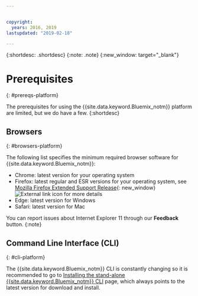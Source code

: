 ```yaml
---


copyright:
  years: 2016, 2019
lastupdated: "2019-02-18"

---
```


{:shortdesc: .shortdesc}
{:note: .note}
{:new_window: target="_blank"}

# Prerequisites
{: #prereqs-platform}

The prerequisites for using the {{site.data.keyword.Bluemix_notm}} platform are limited, but we do have a few.
{:shortdesc}

## Browsers
{: #browsers-platform}

The following list specifies the minimum required browser software for {{site.data.keyword.Bluemix_notm}}:

 * Chrome: latest version for your operating system
 * Firefox: latest regular and ESR versions for your operating system, see [Mozilla Firefox
Extended Support Release](https://www.mozilla.org/firefox/organizations/){: new_window} ![External link icon](../icons/launch-glyph.svg "External link icon") for more details
 * Edge: latest version for Windows
 * Safari: latest version for Mac
 
You can report issues about Internet Explorer 11 through our **Feedback** button.
{:note}

## Command Line Interface (CLI)
{: #cli-platform}

The {{site.data.keyword.Bluemix_notm}} CLI is constantly changing so it is recommended to go to [Installing the stand-alone {{site.data.keyword.Bluemix_notm}} CLI](/docs/cli/reference/ibmcloud/download_cli.html) page, which always points to the latest version for download and install.
